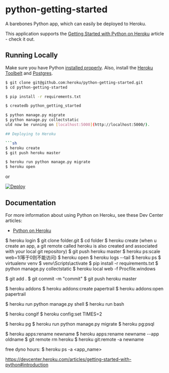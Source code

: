 # python-getting-started

A barebones Python app, which can easily be deployed to Heroku.

This application supports the [Getting Started with Python on Heroku](https://devcenter.heroku.com/articles/getting-started-with-python) article - check it out.

## Running Locally

Make sure you have Python [installed properly](http://install.python-guide.org).  Also, install the [Heroku Toolbelt](https://toolbelt.heroku.com/) and [Postgres](https://devcenter.heroku.com/articles/heroku-postgresql#local-setup).

```sh
$ git clone git@github.com:heroku/python-getting-started.git
$ cd python-getting-started

$ pip install -r requirements.txt

$ createdb python_getting_started

$ python manage.py migrate
$ python manage.py collectstatic
uld now be running on [localhost:5000](http://localhost:5000/).

## Deploying to Heroku

```sh
$ heroku create
$ git push heroku master

$ heroku run python manage.py migrate
$ heroku open
```
or

[![Deploy](https://www.herokucdn.com/deploy/button.png)](https://heroku.com/deploy)

## Documentation

For more information about using Python on Heroku, see these Dev Center articles:

- [Python on Heroku](https://devcenter.heroku.com/categories/python)

$ heroku login
$ git clone folder.git
$ cd folder
$ heroku create (when u create an app, a git remote called heroku is also created and associated with your local git repository)
$ git push heroku master
$ heroku ps:scale web=1(等于0则不能访问)
$ heroku open
$ heroku logs --tail
$ heroku ps
$ virtualenv venv
$ venv\Scripts\activate
$ pip install -r requirements.txt
$ python manage.py collectstatic
$ heroku local web -f Procfile.windows

$ git add .
$ git commit -m "commit"
$ git push heroku master

$ heroku addons
$ heroku addons:create papertrail
$ heroku addons:open papertrail

$ heroku run python manage.py shell
$ heroku run bash

$ heroku congif
$ heroku config:set TIMES=2

$ heroku pg
$ heroku run python manage.py migrate
$ heroku pg:psql

$ heroku apps:rename newname
$ heroku apps:rename newname --app oldname
$ git remote rm heroku
$ heroku git:remote -a newname

free dyno hours: $ heroku ps -a <app_name>


https://devcenter.heroku.com/articles/getting-started-with-python#introduction
